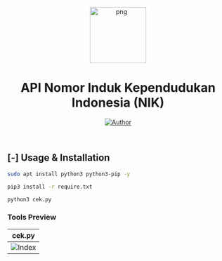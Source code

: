 <p align="center">
<img src="https://i.ibb.co/F3LC410/11zon-cropped-21.png&v=4" alt="png" width="128" height="128"/>
</p>
<p align="center">
<h1 align="center">API Nomor Induk Kependudukan Indonesia (NIK)</h1>
</p>
<p align="center">
<a href="https://github.com/imhunterand"><img title="Author" src="https://img.shields.io/badge/Author-imhunterand-red.svg?style=for-the-badge&logo=github"></a>
</p>
<br>

## [-] Usage & Installation

```sh
sudo apt install python3 python3-pip -y
```

```sh
pip3 install -r require.txt
```

```sh
python3 cek.py
```



### Tools Preview
|    cek.py    |
| ------------- |
|![Index](https://private-user-images.githubusercontent.com/109766416/306442849-340ee774-46c8-4e5c-9390-e4d63290de30.png?jwt=eyJhbGciOiJIUzI1NiIsInR5cCI6IkpXVCJ9.eyJpc3MiOiJnaXRodWIuY29tIiwiYXVkIjoicmF3LmdpdGh1YnVzZXJjb250ZW50LmNvbSIsImtleSI6ImtleTUiLCJleHAiOjE3MDg0NzEyNTMsIm5iZiI6MTcwODQ3MDk1MywicGF0aCI6Ii8xMDk3NjY0MTYvMzA2NDQyODQ5LTM0MGVlNzc0LTQ2YzgtNGU1Yy05MzkwLWU0ZDYzMjkwZGUzMC5wbmc_WC1BbXotQWxnb3JpdGhtPUFXUzQtSE1BQy1TSEEyNTYmWC1BbXotQ3JlZGVudGlhbD1BS0lBVkNPRFlMU0E1M1BRSzRaQSUyRjIwMjQwMjIwJTJGdXMtZWFzdC0xJTJGczMlMkZhd3M0X3JlcXVlc3QmWC1BbXotRGF0ZT0yMDI0MDIyMFQyMzE1NTNaJlgtQW16LUV4cGlyZXM9MzAwJlgtQW16LVNpZ25hdHVyZT04ODdiMTRlMmQ1ZGE5MzY3NGVkNTU1MmJjN2E5MTRkMGFjMzI1ZjlmNzdiYmYxZTZlZTE2MmIxMmVkMGNkMGI2JlgtQW16LVNpZ25lZEhlYWRlcnM9aG9zdCZhY3Rvcl9pZD0wJmtleV9pZD0wJnJlcG9faWQ9MCJ9.taNUBwrkjXhIvPNOsLPOnjV_y_xA_Y13BvSml9VsA3U)|
